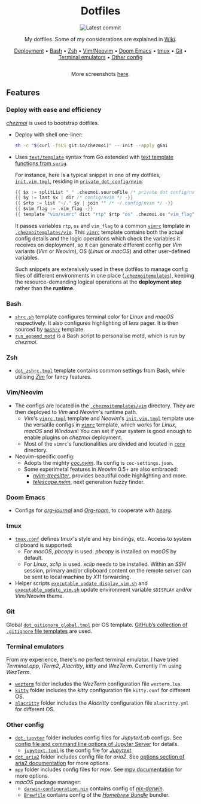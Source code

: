 <div align="center">

# Dotfiles

![Latest commit](https://img.shields.io/github/last-commit/g6ai/dotfiles?style=flat)

My dotfiles. Some of my considerations are explained in [Wiki](https://github.com/g6ai/dotfiles/wiki).

[Deployment](#deploy-with-ease-and-efficiency) • [Bash](#bash) • [Zsh](#zsh) • [Vim/Neovim](#vimneovim) • [Doom Emacs](#doom-emacs) • [tmux](#tmux) • [Git](#git) • [Terminal emulators](#terminal-emulators) • [Other config](#other-config)

<picture>
  <source media="(prefers-color-scheme: dark)" srcset="https://github.com/g6ai/dotfiles/wiki/screenshots/dark.png">
  <source media="(prefers-color-scheme: light)" srcset="https://github.com/g6ai/dotfiles/wiki/screenshots/light.png">
  <img alt="" src="https://github.com/g6ai/dotfiles/wiki/screenshots/dark.png">
</picture>

More screenshots [here](https://github.com/g6ai/dotfiles/wiki/Screenshots).

</div>

## Features

### Deploy with ease and efficiency

[*chezmoi*](https://www.chezmoi.io/) is used to bootstrap dotfiles.

* Deploy with shell one-liner:
    ```sh
    sh -c "$(curl -fsLS git.io/chezmoi)" -- init --apply g6ai
    ```

* Uses [`text/template`](https://pkg.go.dev/text/template) syntax from Go extended with [text template functions from `sprig`](http://masterminds.github.io/sprig/).

    For instance, here is a typical snippet in one of my dotfiles, [`init.vim.tmpl`](https://github.com/g6ai/dotfiles/blob/main/private_dot_config/nvim/init.vim.tmpl), residing in [`private_dot_config/nvim`](https://github.com/g6ai/dotfiles/tree/main/private_dot_config/nvim):
    ```go
    {{ $x := splitList "_" .chezmoi.sourceFile /* private dot config/nvim/init.vim.tmpl */ -}}
    {{ $y := last $x | dir /* config/nvim */ -}}
    {{ $rtp := list "~/." $y | join "" /* ~/.config/nvim */ -}}
    {{ $vim_flag := .vim_flag -}}
    {{ template "vim/vimrc" dict "rtp" $rtp "os" .chezmoi.os "vim_flag" $vim_flag -}}
    ```
    It passes variables `rtp`, `os` and `vim_flag` to a common [`vimrc`](https://github.com/g6ai/dotfiles/blob/main/.chezmoitemplates/vim/vimrc) template in [`.chezmoitemplates/vim`](https://github.com/g6ai/dotfiles/tree/main/.chezmoitemplates/vim). This [`vimrc`](https://github.com/g6ai/dotfiles/blob/main/.chezmoitemplates/vim/vimrc) template contains both the actual config details and the logic operations which check the variables it receives on deployment, so it can generate different config per *Vim* variants (*Vim* or *Neovim*), OS (*Linux* or *macOS*) and other user-defined variables.

    Such snippets are extensively used in these dotfiles to manage config files of different environments in one place ([`.chezmoitemplates`](https://github.com/g6ai/dotfiles/tree/main/.chezmoitemplates)), keeping the resource-demanding logical operations at the **deployment step** rather than the **runtime**.

### Bash
* [`shrc.sh`](https://github.com/g6ai/dotfiles/blob/main/.chezmoitemplates/shrc.sh) template configures terminal color for *Linux* and *macOS* respectively. It also configures highlighting of *less* pager. It is then sourced by [`bashrc`](https://github.com/g6ai/dotfiles/blob/main/.chezmoitemplates/bashrc) template.
* [`run_append_motd`](https://github.com/g6ai/dotfiles/blob/main/run_append_motd) is a Bash script to personalise motd, which is run by *chezmoi*.

### Zsh
* [`dot_zshrc.tmpl`](https://github.com/g6ai/dotfiles/blob/main/dot_zshrc.tmpl) template contains common settings from Bash, while utilising [*Zim*](https://zimfw.sh/) for fancy features.

### Vim/Neovim
* The configs are located in the [`.chezmoitemplates/vim`](https://github.com/g6ai/dotfiles/tree/main/.chezmoitemplates/vim) directory. They are then deployed to *Vim* and *Neovim*'s runtime path.
    * *Vim*'s [`vimrc.tmpl`](https://github.com/g6ai/dotfiles/blob/main/dot_vim/vimrc.tmpl) template and *Neovim*'s [`init.vim.tmpl`](https://github.com/g6ai/dotfiles/blob/main/private_dot_config/nvim/init.vim.tmpl) template use the versatile configs in [`vimrc`](https://github.com/g6ai/dotfiles/blob/main/.chezmoitemplates/vim/vimrc) template, which works for *Linux*, *macOS* and *Windows*! You can set if your system is good enough to enable plugins on *chezmoi* deployment.
    * Most of the `vimrc`'s functionalities are divided and located in [`core`](https://github.com/g6ai/dotfiles/tree/main/.chezmoitemplates/vim/core) directory.
* Neovim-specific config:
    * Adopts the mighty [*coc.nvim*](https://github.com/neoclide/coc.nvim). Its config is `coc-settings.json`.
    * Some experimetal features in *Neovim* 0.5+ are also embraced:
        * [*nvim-treesitter*](https://github.com/nvim-treesitter/nvim-treesitter), provides beautiful code highlighting and more.
        * [*telescope.nvim*](https://github.com/nvim-telescope/telescope.nvim), next generation fuzzy finder.

### Doom Emacs

* Configs for [*org-journal*](https://github.com/bastibe/org-journal) and [*Org-roam*](https://github.com/org-roam/org-roam), to cooperate with [*beorg*](https://beorgapp.com/manual/).

### tmux
* [`tmux.conf`](https://github.com/g6ai/dotfiles/blob/main/private_dot_config/tmux/tmux.conf) defines *tmux*'s style and key bindings, etc. Access to system clipboard is supported:
  * For *macOS*, *pbcopy* is used. *pbcopy* is installed on *macOS* by default.
  * For *Linux*, *xclip* is used. *xclip* needs to be installed. Within an *SSH* session, primary and/or clipboard content on the remote server can be sent to local machine by *X11* forwarding.
* Helper scripts [`executable_update_display_vim.sh`](https://github.com/g6ai/dotfiles/blob/main/private_dot_config/tmux/executable_update_display_vim.sh) and [`executable_update_vim.sh`](https://github.com/g6ai/dotfiles/blob/main/private_dot_config/tmux/executable_update_vim.sh) update environment variable `$DISPLAY` and/or *Vim/Neovim* theme.

### Git

Global [`dot_gitignore_global.tmpl`](https://github.com/g6ai/dotfiles/blob/main/dot_gitignore_global.tmpl) per OS template. [GitHub’s collection of `.gitignore` file templates](https://github.com/github/gitignore) are used.

### Terminal emulators
From my experience, there's no perfect terminal emulator. I have tried *Terminal.app*, *iTerm2*, *Alacritty*, *kitty* and *WezTerm*. Currently I'm using *WezTerm*.
* [`wezterm`](https://github.com/g6ai/dotfiles/tree/main/private_dot_config/wezterm) folder includes the *WezTerm* configuration file `wezterm.lua`.
* [`kitty`](https://github.com/g6ai/dotfiles/tree/main/private_dot_config/kitty) folder includes the *kitty* configuration file `kitty.conf` for different OS.
* [`alacritty`](https://github.com/g6ai/dotfiles/tree/main/private_dot_config/alacritty) folder includes the *Alacritty* configuration file `alacritty.yml` for different OS.

### Other config
* [`dot_jupyter`](https://github.com/g6ai/dotfiles/tree/main/dot_jupyter) folder includes config files for *JupyterLab* configs. See [config file and command line options of Jupyter Server](https://jupyter-server.readthedocs.io/en/latest/other/full-config.html) for details.
    * [`jupytext.toml`](https://github.com/g6ai/dotfiles/blob/main/private_dot_config/jupytext.toml) is the config file for [*Jupytext*](https://jupytext.readthedocs.io/en/latest/).
* [`dot_aria2`](https://github.com/g6ai/dotfiles/tree/main/dot_aria2) folder includes config file for *aria2*. See [options section of aria2 documentation](https://aria2.github.io/manual/en/html/aria2c.html#options) for more options.
* [`mpv`](https://github.com/g6ai/dotfiles/tree/main/private_dot_config/mpv) folder includes config files for *mpv*. See [mpv documentation](https://mpv.io/manual/master/) for more options.
* *macOS* package manager:
    * [`darwin-configuration.nix`](https://github.com/g6ai/dotfiles/blob/main/dot_nixpkgs/darwin-configuration.nix) contains config of [*nix-darwin*](https://github.com/LnL7/nix-darwin).
    * [`Brewfile`](https://github.com/g6ai/dotfiles/blob/main/private_dot_config/Brewfile) contains config of the [*Homebrew Bundle*](https://github.com/Homebrew/homebrew-bundle) bundler.
